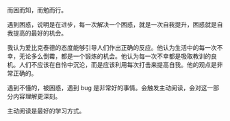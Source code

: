 
而困而知，而勉而行。  

遇到困惑，说明是在进步，每一次解决一个困惑，就是一次自我提升，困惑就是自我提高的最好的机会。  

我认为爱比克泰德的态度能够引导人们作出正确的反应。他认为生活中的每一次不幸，无论多么倒霉，都是一个锻炼的机会。他认为每一次不幸都是吸取教训的良机。人们不应该在自怜中沉沦，而是应该利用每次打击来提高自我。他的观点是非常正确的。  


遇到不懂的，被困惑，遇到 bug 是非常好的事情。会触发主动阅读，会对这一部分内容理解更深刻。  

主动阅读是最好的学习方式。  

